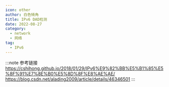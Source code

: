```yaml
---
icon: other
author: 白色犄角
title: IPv6 DAD检测
date: 2022-08-27
category:
  - network
  - 网络
tag:
  - IPv6
---
```





:::note 参考链接
https://cshihong.github.io/2018/01/29/IPv6%E9%82%BB%E5%B1%85%E5%8F%91%E7%8E%B0%E5%8D%8F%E8%AE%AE/  
https://blog.csdn.net/alading2009/article/details/46346501
:::
